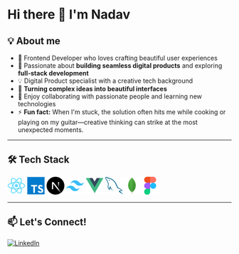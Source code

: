 # Hi there 👋 I'm Nadav

## 💡 About me

- 🎨 Frontend Developer who loves crafting beautiful user experiences  
- 🚀 Passionate about **building seamless digital products** and exploring **full-stack development**  
- 💡 Digital Product specialist with a creative tech background  
- 🎨 **Turning complex ideas into beautiful interfaces**  
- 🤝 Enjoy collaborating with passionate people and learning new technologies  
- ⚡ **Fun fact:** When I'm stuck, the solution often hits me while cooking or playing on my guitar—creative thinking can strike at the most unexpected moments.

---

## 🛠️ Tech Stack

<img src="https://raw.githubusercontent.com/devicons/devicon/master/icons/react/react-original.svg" width="40" height="40"/> <img src="https://raw.githubusercontent.com/devicons/devicon/master/icons/typescript/typescript-original.svg" width="40" height="40"/> <img src="https://raw.githubusercontent.com/devicons/devicon/master/icons/nextjs/nextjs-original.svg" width="40" height="40"/> <img src="https://raw.githubusercontent.com/devicons/devicon/master/icons/tailwindcss/tailwindcss-original.svg" width="40" height="40"/> <img src="https://raw.githubusercontent.com/devicons/devicon/master/icons/vuejs/vuejs-original.svg" width="40" height="40"/> <img src="https://raw.githubusercontent.com/devicons/devicon/master/icons/mysql/mysql-original.svg" width="40" height="40"/><img src="https://raw.githubusercontent.com/devicons/devicon/master/icons/mongodb/mongodb-original.svg" width="40" height="40"/><img src="https://raw.githubusercontent.com/devicons/devicon/master/icons/figma/figma-original.svg" width="40" height="40"/>

---

## 📫 Let's Connect!

[![LinkedIn](https://img.shields.io/badge/LinkedIn-0077B5?style=for-the-badge&logo=linkedin&logoColor=white)](https://www.linkedin.com/in/nadav-navot/)
